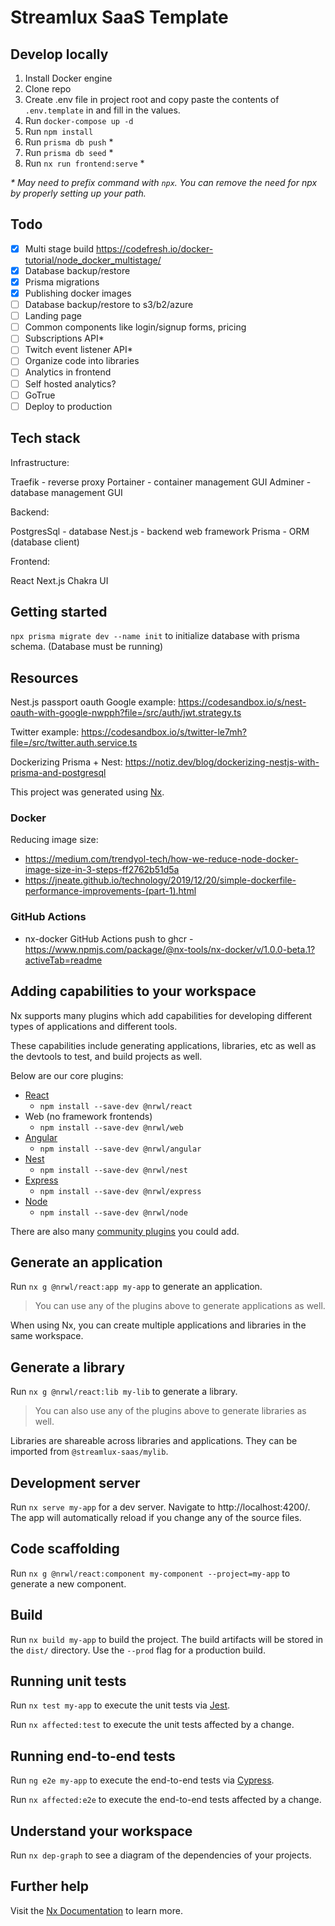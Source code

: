 

# Streamlux SaaS Template

## Develop locally

1. Install Docker engine
1. Clone repo
2. Create .env file in project root and copy paste the contents of `.env.template` in and fill in the values.
3. Run `docker-compose up -d`
4. Run `npm install`
5. Run `prisma db push` *
6. Run `prisma db seed` *
7. Run `nx run frontend:serve` *

_* May need to prefix command with `npx`. You can remove the need for npx by properly setting up your path._

## Todo

- [x] Multi stage build https://codefresh.io/docker-tutorial/node_docker_multistage/
- [x] Database backup/restore
- [x] Prisma migrations
- [x] Publishing docker images
- [ ] Database backup/restore to s3/b2/azure
- [ ] Landing page
- [ ] Common components like login/signup forms, pricing
- [ ] Subscriptions API*
- [ ] Twitch event listener API*
- [ ] Organize code into libraries
- [ ] Analytics in frontend
- [ ] Self hosted analytics?
- [ ] GoTrue
- [ ] Deploy to production

## Tech stack

Infrastructure:

Traefik - reverse proxy
Portainer - container management GUI
Adminer - database management GUI

Backend:

PostgresSql - database
Nest.js - backend web framework
Prisma - ORM (database client)

Frontend:

React
Next.js
Chakra UI

## Getting started

`npx prisma migrate dev --name init` to initialize database with prisma schema. (Database must be running)

## Resources

Nest.js passport oauth Google example:
https://codesandbox.io/s/nest-oauth-with-google-nwpph?file=/src/auth/jwt.strategy.ts

Twitter example:
https://codesandbox.io/s/twitter-le7mh?file=/src/twitter.auth.service.ts

Dockerizing Prisma + Nest:
https://notiz.dev/blog/dockerizing-nestjs-with-prisma-and-postgresql

This project was generated using [Nx](https://nx.dev).

### Docker

Reducing image size:
* https://medium.com/trendyol-tech/how-we-reduce-node-docker-image-size-in-3-steps-ff2762b51d5a
* https://jneate.github.io/technology/2019/12/20/simple-dockerfile-performance-improvements-(part-1).html


### GitHub Actions

* nx-docker GitHub Actions push to ghcr - https://www.npmjs.com/package/@nx-tools/nx-docker/v/1.0.0-beta.1?activeTab=readme

## Adding capabilities to your workspace

Nx supports many plugins which add capabilities for developing different types of applications and different tools.

These capabilities include generating applications, libraries, etc as well as the devtools to test, and build projects as well.

Below are our core plugins:

- [React](https://reactjs.org)
  - `npm install --save-dev @nrwl/react`
- Web (no framework frontends)
  - `npm install --save-dev @nrwl/web`
- [Angular](https://angular.io)
  - `npm install --save-dev @nrwl/angular`
- [Nest](https://nestjs.com)
  - `npm install --save-dev @nrwl/nest`
- [Express](https://expressjs.com)
  - `npm install --save-dev @nrwl/express`
- [Node](https://nodejs.org)
  - `npm install --save-dev @nrwl/node`

There are also many [community plugins](https://nx.dev/community) you could add.

## Generate an application

Run `nx g @nrwl/react:app my-app` to generate an application.

> You can use any of the plugins above to generate applications as well.

When using Nx, you can create multiple applications and libraries in the same workspace.

## Generate a library

Run `nx g @nrwl/react:lib my-lib` to generate a library.

> You can also use any of the plugins above to generate libraries as well.

Libraries are shareable across libraries and applications. They can be imported from `@streamlux-saas/mylib`.

## Development server

Run `nx serve my-app` for a dev server. Navigate to http://localhost:4200/. The app will automatically reload if you change any of the source files.

## Code scaffolding

Run `nx g @nrwl/react:component my-component --project=my-app` to generate a new component.

## Build

Run `nx build my-app` to build the project. The build artifacts will be stored in the `dist/` directory. Use the `--prod` flag for a production build.

## Running unit tests

Run `nx test my-app` to execute the unit tests via [Jest](https://jestjs.io).

Run `nx affected:test` to execute the unit tests affected by a change.

## Running end-to-end tests

Run `ng e2e my-app` to execute the end-to-end tests via [Cypress](https://www.cypress.io).

Run `nx affected:e2e` to execute the end-to-end tests affected by a change.

## Understand your workspace

Run `nx dep-graph` to see a diagram of the dependencies of your projects.

## Further help

Visit the [Nx Documentation](https://nx.dev) to learn more.
